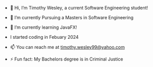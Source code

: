 - 👋 Hi, I’m Timothy Wesley, a current Software Engineering student!
- 👀 I’m currently Pursuing a Masters in Software Engineering 
- 🌱 I’m currently learning JavaFX!
- I started coding in Febuary 2024

- 📫 You can reach me at timothy.wesley99@yahoo.com
- ⚡ Fun fact: My Bachelors degree is in Criminal Justice 

<!---
Timwes21/Timwes21 is a ✨ special ✨ repository because its `README.md` (this file) appears on your GitHub profile.
You can click the Preview link to take a look at your changes.
--->
